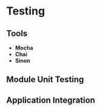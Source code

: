 # Testing

## Tools

* **Mocha**
* **Chai**
* **Sinon**

## Module Unit Testing



## Application Integration
